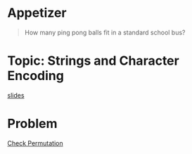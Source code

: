 # Appetizer
> How many ping pong balls fit in a standard school bus?

# Topic: Strings and Character Encoding
[slides](https://slides.com/bbyunis/coder-s-workshop-1-4)

# Problem
[Check Permutation](https://github.com/andy-young/Coders-Workshop/blob/master/Coding-Challenges/checkPermutation/checkPermutation.md)
